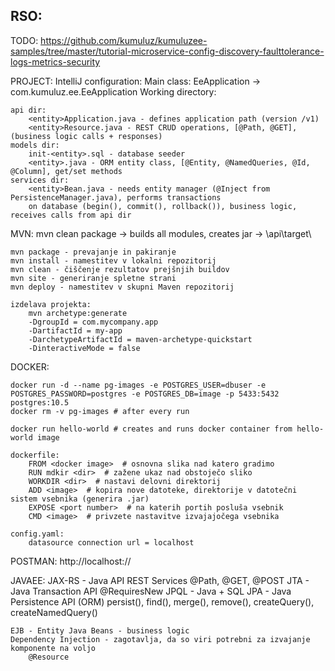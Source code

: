 RSO:
----
TODO:
	https://github.com/kumuluz/kumuluzee-samples/tree/master/tutorial-microservice-config-discovery-faulttolerance-logs-metrics-security
	
PROJECT:
	IntelliJ configuration:
		Main class: EeApplication -> com.kumuluz.ee.EeApplication
		Working directory: <project name>
		
	api dir:
		<entity>Application.java - defines application path (version /v1)
		<entity>Resource.java - REST CRUD operations, [@Path, @GET], (business logic calls + responses)
	models dir:
		init-<entity>.sql - database seeder
		<entity>.java - ORM entity class, [@Entity, @NamedQueries, @Id, @Column], get/set methods
	services dir:
		<entity>Bean.java - needs entity manager (@Inject from PersistenceManager.java), performs transactions
		on database (begin(), commit(), rollback()), business logic, receives calls from api dir
		

MVN:
	mvn clean package -> builds all modules, creates jar -> \api\target\	
	
	mvn package - prevajanje in pakiranje
	mvn install - namestitev v lokalni repozitorij
	mvn clean - čiščenje rezultatov prejšnjih buildov
	mvn site - generiranje spletne strani
	mvn deploy - namestitev v skupni Maven repozitorij
	
	izdelava projekta:
		mvn archetype:generate 
		-DgroupId = com.mycompany.app 
		-DartifactId = my-app 
		-DarchetypeArtifactId = maven-archetype-quickstart 
		-DinteractiveMode = false
	
DOCKER:

	docker run -d --name pg-images -e POSTGRES_USER=dbuser -e POSTGRES_PASSWORD=postgres -e POSTGRES_DB=image -p 5433:5432 postgres:10.5
	docker rm -v pg-images # after every run
		
	docker run hello-world # creates and runs docker container from hello-world image
	
	dockerfile:
		FROM <docker image>  # osnovna slika nad katero gradimo
		RUN mdkir <dir>  # zažene ukaz nad obstoječo sliko
		WORKDIR <dir>  # nastavi delovni direktorij
		ADD <image>  # kopira nove datoteke, direktorije v datotečni sistem vsebnika (generira .jar)
		EXPOSE <port number>  # na katerih portih posluša vsebnik
		CMD <image>  # privzete nastavitve izvajajočega vsebnika
		
	config.yaml:
		datasource connection url = localhost
		
POSTMAN:
	 http://localhost:<exposed port number>/<version>/<endpoint>
	
JAVAEE:
	JAX-RS - Java API REST Services
		@Path, @GET, @POST
	JTA - Java Transaction API
		@RequiresNew
	JPQL - Java + SQL
	JPA - Java Persistence API (ORM)
		persist(), find(), merge(), remove(), createQuery(), createNamedQuery()
		
	EJB - Entity Java Beans - business logic
	Dependency Injection - zagotavlja, da so viri potrebni za izvajanje komponente na voljo
		@Resource
	
	
	